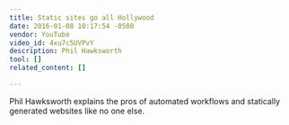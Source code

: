 ```yaml
---
title: Static sites go all Hollywood
date: 2016-01-08 10:17:54 -0500
vendor: YouTube
video_id: 4xu7c5UVPvY
description: Phil Hawksworth
tool: []
related_content: []

---
```

Phil Hawksworth explains the pros of automated workflows and statically generated websites like no one else.
